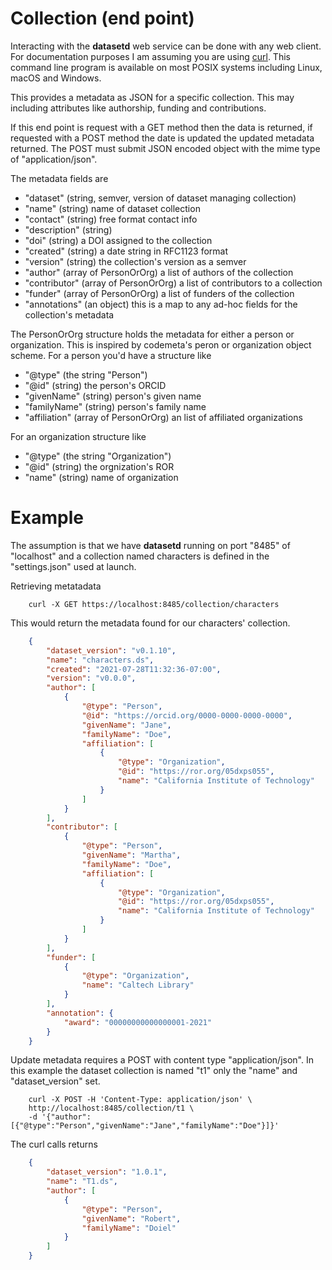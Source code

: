
Collection (end point)
=======================

Interacting with the __datasetd__ web service can be done with any web client. For documentation purposes I am assuming you are using [curl](https://curl.se/). This command line program is available on most POSIX systems including Linux, macOS and Windows.

This provides a metadata as JSON for a specific collection. This may including attributes like authorship, funding and contributions.

If this end point is request with a GET method then the data is returned, if requested with a POST method the date is updated the updated metadata returned. The POST must submit JSON encoded object with the mime type of "application/json".

The metadata fields are

- "dataset" (string, semver, version of dataset managing collection)
- "name" (string) name of dataset collection
- "contact" (string) free format contact info
- "description" (string) 
- "doi" (string) a DOI assigned to the collection
- "created" (string) a date string in RFC1123 format
- "version" (string) the collection's version as a semver
- "author" (array of PersonOrOrg) a list of authors of the collection
- "contributor" (array of PersonOrOrg) a list of contributors to a collection
- "funder" (array of PersonOrOrg) a list of funders of the collection
- "annotations" (an object) this is a map to any ad-hoc fields for the collection's metadata

The PersonOrOrg structure holds the metadata for either a person or
organization. This is inspired by codemeta's peron or organization object
scheme. For a person you'd have a structure like

- "@type" (the string "Person")
- "@id" (string) the person's ORCID
- "givenName" (string) person's given name
- "familyName" (string) person's family name
- "affiliation" (array of PersonOrOrg) an list of affiliated organizations

For an organization structure like

- "@type" (the string "Organization")
- "@id" (string) the orgnization's ROR
- "name" (string) name of organization

Example
=======

The assumption is that we have __datasetd__ running on port "8485" of "localhost" and a collection named characters is defined in the "settings.json" used at launch.

Retrieving metatadata

```shell
    curl -X GET https://localhost:8485/collection/characters
```

This would return the metadata found for our characters' collection.

```json
    {
        "dataset_version": "v0.1.10",
        "name": "characters.ds",
        "created": "2021-07-28T11:32:36-07:00",
        "version": "v0.0.0",
        "author": [
            {
                "@type": "Person",
                "@id": "https://orcid.org/0000-0000-0000-0000",
                "givenName": "Jane",
                "familyName": "Doe",
                "affiliation": [
                    {
                        "@type": "Organization",
                        "@id": "https://ror.org/05dxps055",
                        "name": "California Institute of Technology"
                    }
                ]
            }
        ],
        "contributor": [
            {
                "@type": "Person",
                "givenName": "Martha",
                "familyName": "Doe",
                "affiliation": [
                    {
                        "@type": "Organization",
                        "@id": "https://ror.org/05dxps055",
                        "name": "California Institute of Technology"
                    }
                ]
            }
        ],
        "funder": [
            {
                "@type": "Organization",
                "name": "Caltech Library"
            }
        ],
        "annotation": {
            "award": "00000000000000001-2021"
        }
    }
```

Update metadata requires a POST with content type "application/json". In
this example the dataset collection is named "t1" only the "name" and
"dataset_version" set.

```shell
    curl -X POST -H 'Content-Type: application/json' \
    http://localhost:8485/collection/t1 \
    -d '{"author":[{"@type":"Person","givenName":"Jane","familyName":"Doe"}]}'
```

The curl calls returns

```json
    {
        "dataset_version": "1.0.1",
        "name": "T1.ds",
        "author": [
            {
                "@type": "Person",
                "givenName": "Robert",
                "familyName": "Doiel"
            }
        ]
    }
```
